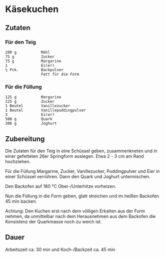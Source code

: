 # Käsekuchen
## Zutaten
### Für den Teig
    
    200 g           Mehl
    75 g            Zucker
    75 g            Margarine
    1               Ei(er)
    ½ Pck.          Backpulver
                    Fett für die Form

### Für die Füllung
    
    125 g           Margarine
    225 g           Zucker
    1 Beutel        Vanillezucker
    1 Beutel        Vanillepuddingpulver
    3               Ei(er)
    500 g           Quark
    300 g           Joghurt
    
## Zubereitung
Die Zutaten für den Teig in eine Schüssel geben, zusammenkneten und in einer gefetteten 26er Springform auslegen. Etwa 2 - 3 cm am Rand hochziehen.

Für die Füllung Margarine, Zucker, Vanillezucker, Puddingpulver und Eier in einer Schüssel verrühren. Dann den Quark und Joghurt untermischen. 

Den Backofen auf 180 °C Ober-/Unterhitze vorheizen.

Nun die Füllung in die Form geben, glatt streichen und im heißen Backofen 45 min backen.

Achtung: Den Kuchen erst nach dem völligen Erkalten aus der Form nehmen, da unmittelbar nach dem Herausnehmen aus dem Backofen die Konsistenz der Quarkmasse noch zu weich ist.

## Dauer
Arbeitszeit ca. 30 min und Koch-/Backzeit ca. 45 min
